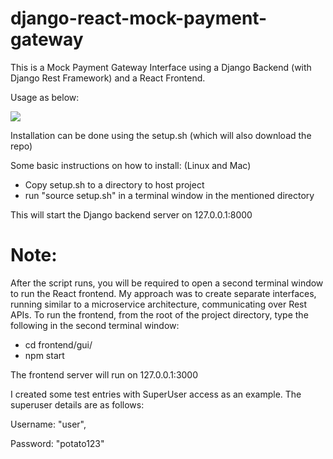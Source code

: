 # django-react-mock-payment-gateway

This is a Mock Payment Gateway Interface using a Django Backend (with Django Rest Framework) and a React Frontend.

Usage as below:

![](usage.gif)


Installation can be done using the setup.sh (which will also download the repo)

Some basic instructions on how to install: (Linux and Mac)
- Copy setup.sh to a directory to host project
- run "source setup.sh" in a terminal window in the mentioned directory

This will start the Django backend server on 127.0.0.1:8000


# Note:
After the script runs, you will be required to open a second terminal window to run the React frontend. My approach was to create separate interfaces, running similar to a microservice architecture, communicating over Rest APIs.
To run the frontend, from the root of the project directory, type the following in the second terminal window:

- cd frontend/gui/
- npm start

The frontend server will run on 127.0.0.1:3000

I created some test entries with SuperUser access as an example. The superuser details are as follows:

Username: "user",

Password: "potato123"
